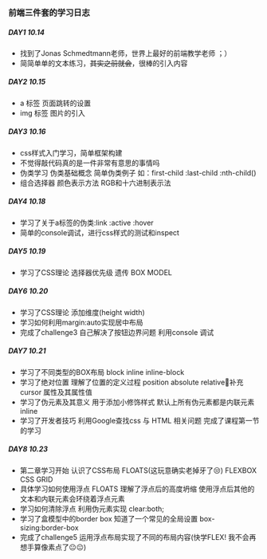 ### 前端三件套的学习日志

##### DAY1 10.14

<ul>
    <li>找到了Jonas Schmedtmann老师，世界上最好的前端教学老师 ；）</li>
    <li>简简单单的文本练习，<s>其实之前就会</s>，很棒的引入内容</li>
</ul>

##### DAY2 10.15

<ul>
    <li>a 标签 页面跳转的设置</li>
    <li>img 标签 图片的引入</li>
</ul>

##### DAY3 10.16

<ul>
    <li>css样式入门学习，简单框架构建</li>
    <li>不觉得敲代码真的是一件非常有意思的事情吗</li>
    <li>伪类学习 伪类基础概念 简单伪类例子 如：first-child :last-child :nth-child()</li>
    <li>组合选择器 颜色表示方法 RGB和十六进制表示法
</ul>

##### DAY4 10.18

<ul>
    <li>学习了关于a标签的伪类:link :active :hover</li>
    <li>简单的console调试，进行css样式的测试和inspect</li>
</ul>

##### DAY5 10.19

<ul>
    <li>学习了CSS理论 选择器优先级 遗传 BOX MODEL</li>
</ul>

##### DAY6 10.20

<ul>
    <li>学习了CSS理论 添加维度(height width)</li>
    <li>学习如何利用margin:auto实现居中布局</li>
    <li>完成了challenge3 自己解决了按钮边界问题 利用console 调试</li>
</ul>

##### DAY7 10.21

<ul>
    <li>学习了不同类型的BOX布局 block inline inline-block</li>
    <li>学习了绝对位置 理解了位置的定义过程 position absolute relative🤞补充 cursor 属性及其属性值</li>
    <li>学习了伪元素及其意义 用于添加小修饰样式 默认上所有伪元素都是内联元素 inline</li>
    <li>学习了开发者技巧 利用Google查找css 与 HTML 相关问题 完成了课程第一节的学习</li>
</ul>

##### DAY8 10.23

<ul>
    <li>第二章学习开始 认识了CSS布局 FLOATS(这玩意确实老掉牙了😒) FLEXBOX CSS GRID</li>
    <li>具体学习如何使用浮点 FLOATS 理解了浮点后的高度坍缩 使用浮点后其他的文本和内联元素会环绕着浮点元素</li>
    <li>学习如何清除浮点 利用伪元素实现 clear:both;</li>
    <li>学习了盒模型中的border box 知道了一个常见的全局设置 box-sizing:border-box</li>
    <li>完成了challenge5 运用浮点布局实现了不同的布局内容(快学FLEX! 我不会再想手算像素点了😐😐)</li>
</ul>
